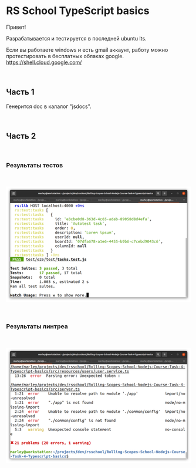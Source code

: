 # RS School TypeScript basics

Привет!

Разрабатывается и тестируется в последней ubuntu lts.

Если вы работаете windows и есть gmail аккаунт, работу можно протестировать в бесплатных облаках google.
https://shell.cloud.google.com/

<br/>

## Часть 1

Генерится doc в калалог "jsdocs".

<br/>

## Часть 2

<br/>

### Результаты тестов

<br/>

![Application](/img/pic-01.png?raw=true)

<br/>

### Результаты линтреа

<br/>

![Application](/img/pic-02.png?raw=true)
